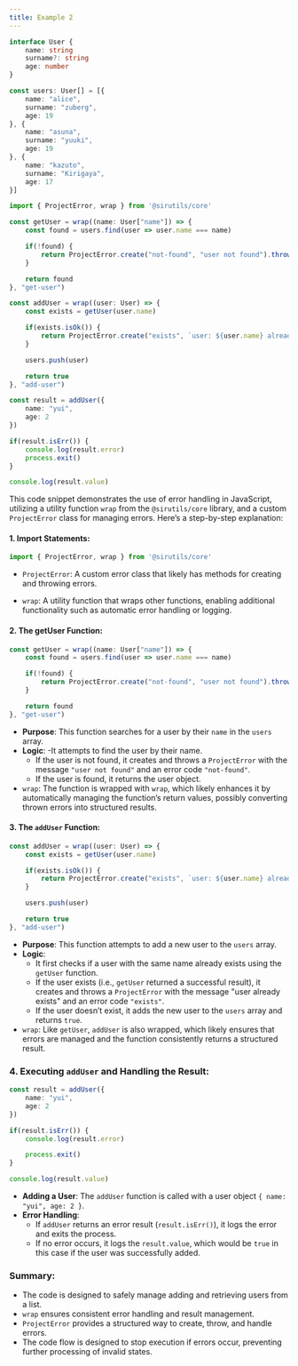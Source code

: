 ```yaml
---
title: Example 2
---
```


```ts
interface User {
    name: string
    surname?: string
    age: number
}

const users: User[] = [{
    name: "alice",
    surname: "zuberg",
    age: 19
}, {
    name: "asuna",
    surname: "yuuki",
    age: 19
}, {
    name: "kazuto",
    surname: "Kirigaya",
    age: 17
}]
```

```ts
import { ProjectError, wrap } from '@sirutils/core'

const getUser = wrap((name: User["name"]) => {
    const found = users.find(user => user.name === name)

    if(!found) {
        return ProjectError.create("not-found", "user not found").throw()
    }

    return found
}, "get-user")

const addUser = wrap((user: User) => {
    const exists = getUser(user.name) 

    if(exists.isOk()) {
        return ProjectError.create("exists", `user: ${user.name} already exists`).throw()
    }

    users.push(user)

    return true
}, "add-user")

const result = addUser({
    name: "yui",
    age: 2
})

if(result.isErr()) {
    console.log(result.error)
    process.exit()
}

console.log(result.value)
```

This code snippet demonstrates the use of error handling in JavaScript, utilizing a utility function `wrap` from the `@sirutils/core` library, and a custom `ProjectError` class for managing errors. Here’s a step-by-step explanation:

#### 1. Import Statements:
```ts
import { ProjectError, wrap } from '@sirutils/core'
```
- `ProjectError`: A custom error class that likely has methods for creating and throwing errors.

- `wrap`: A utility function that wraps other functions, enabling additional functionality such as automatic error handling or logging.

#### 2. The getUser Function:

```ts
const getUser = wrap((name: User["name"]) => {
    const found = users.find(user => user.name === name)

    if(!found) {
        return ProjectError.create("not-found", "user not found").throw()
    }

    return found
}, "get-user")
```

- **Purpose**: This function searches for a user by their `name` in the `users` array.
- **Logic**:
    -It attempts to find the user by their name.
    - If the user is not found, it creates and throws a `ProjectError` with the message `"user not found"` and an error code `"not-found"`.
    - If the user is found, it returns the user object.
- `wrap`: The function is wrapped with `wrap`, which likely enhances it by automatically managing the function’s return values, possibly converting thrown errors into structured results.

#### 3. The `addUser` Function:

```ts
const addUser = wrap((user: User) => {
    const exists = getUser(user.name) 

    if(exists.isOk()) {
        return ProjectError.create("exists", `user: ${user.name} already exists`).throw()
    }

    users.push(user)

    return true
}, "add-user")
```

- **Purpose**: This function attempts to add a new user to the `users` array.
- **Logic**:
    - It first checks if a user with the same name already exists using the `getUser` function.
    - If the user exists (i.e., `getUser` returned a successful result), it creates and throws a `ProjectError` with the message "user already exists" and an error code `"exists"`.
    - If the user doesn’t exist, it adds the new user to the `users` array and returns `true`.
- `wrap`: Like `getUser`, `addUser` is also wrapped, which likely ensures that errors are managed and the function consistently returns a structured result.

### 4. Executing `addUser` and Handling the Result:
```ts
const result = addUser({
    name: "yui",
    age: 2
})

if(result.isErr()) {
    console.log(result.error)

    process.exit()
}

console.log(result.value)
```

- **Adding a User**: The `addUser` function is called with a user object `{ name: "yui", age: 2 }`.
- **Error Handling**:
    - If `addUser` returns an error result (`result.isErr()`), it logs the error and exits the process.
    - If no error occurs, it logs the `result.value`, which would be `true` in this case if the user was successfully added.

### Summary:
- The code is designed to safely manage adding and retrieving users from a list.
- `wrap` ensures consistent error handling and result management.
- `ProjectError` provides a structured way to create, throw, and handle errors.
- The code flow is designed to stop execution if errors occur, preventing further processing of invalid states.